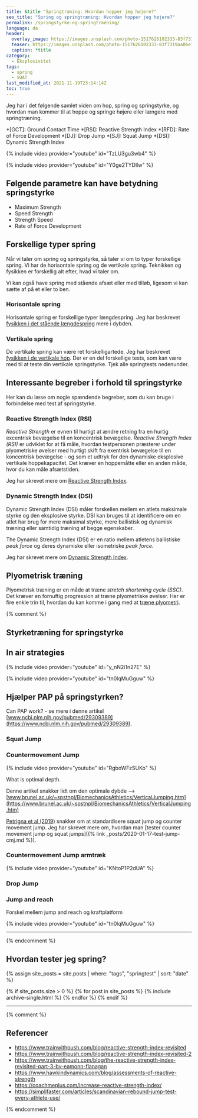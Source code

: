 ```yaml
---
title: &title "Springtræning: Hvordan hopper jeg højere?"
seo_title: "Spring og springtræning: Hvordan hopper jeg højere?"
permalink: /springstyrke-og-springtraening/
language: da
header:
  overlay_image: https://images.unsplash.com/photo-1517626102333-83f7319aa06e?ixlib=rb-1.2.1&ixid=eyJhcHBfaWQiOjEyMDd9&auto=format&fit=crop&w=1900&q=5
  teaser: https://images.unsplash.com/photo-1517626102333-83f7319aa06e?ixlib=rb-1.2.1&ixid=eyJhcHBfaWQiOjEyMDd9&auto=format&fit=crop&w=400&q=5
  caption: *title
category:
  - Eksplosivitet
tags:
  - spring
  - SQAT
last_modified_at: 2021-11-19T23:14:14Z
toc: true
---
```


Jeg har i det følgende samlet viden om hop, spring og springstyrke, og hvordan man kommer til at hoppe og springe højere eller længere med springtræning.

*[GCT]: Ground Contact Time
*[RSI]: Reactive Strength Index
*[RFD]: Rate of Force Development
*[DJ]: Drop Jump
*[SJ]: Squat Jump
*[DSI]: Dynamic Strength Index

{% include video provider="youtube" id="TzLU3gu3wb4" %}

{% include video provider="youtube" id="Y0ge2TYDllw" %}

## Følgende parametre kan have betydning springstyrke

- Maximum Strength
- Speed Strength
- Strength Speed
- Rate of Force Development

## Forskellige typer spring

Når vi taler om spring og springstyrke, så taler vi om to typer forskellige spring. Vi har de horisontale spring og de vertikale spring. Teknikken og fysikken er forskellig alt efter, hvad vi taler om.

Vi kan også have spring med stående afsæt eller med tilløb, ligesom vi kan sætte af på et eller to ben.

### Horisontale spring

Horisontale spring er forskellige typer længdespring. Jeg har beskrevet [fysikken i det stående længdespring](/fysik-horisontalt-hop/) mere i dybden.

### Vertikale spring

De vertikale spring kan være ret forskelligartede. Jeg har beskrevet [fysikken i de vertikale hop](/fysik-vertikalt-hop/). Der er en del forskellige tests, som kan være med til at teste din vertikale springstyrke. Tjek alle springtests nedenunder.

## Interessante begreber i forhold til springstyrke

Her kan du læse om nogle spændende begreber, som du kan bruge i forbindelse med test af springstyrke.

### Reactive Strength Index (RSI)

_Reactive Strength_ er evnen til hurtigt at ændre retning fra en hurtig excentrisk bevægelse til en koncentrisk bevægelse. _Reactive Strength Index (RSI)_ er udviklet for at få måle, hvordan testpersonen præsterer under plyometriske øvelser med hurtigt skift fra exentrisk bevægelse til en koncentrisk bevægelse - og som et udtryk for den dynamiske eksplosive vertikale hoppekapacitet. Det kræver en hoppemåtte eller en anden måde, hvor du kan måle afsætstiden.

Jeg har skrevet mere om [Reactive Strength Index](/reactive-strength-index-rsi/).

### Dynamic Strength Index (DSI)

Dynamic Strength Index (DSI) måler forskellen mellem en atlets maksimale styrke og den eksplosive styrke. DSI kan bruges til at identificere om en atlet har brug for mere maksimal styrke, mere ballistisk og dynamisk træning eller samtidig træning af begge egenskaber.

The Dynamic Strength Index (DSI) er en ratio mellem atletens ballistiske _peak force_ og deres dynamiske eller isometriske _peak force_. 

Jeg har skrevet mere om [Dynamic Strength Index](/dynamic-strength-index-dsi/).

## Plyometrisk træning

Plyometrisk træning er en måde at træne _stretch shortening cycle (SSC)_. Det kræver en fornuftig progression at træne plyometriske øvelser. Her er fire enkle trin til, hvordan du kan komme i gang med at [træne plyometri](/plyometrisk-traening/).

{% comment %}

## Styrketræning for springstyrke



## In air strategies

{% include video provider="youtube" id="y_nN2i1n27E" %}

{% include video provider="youtube" id="tn0lqMuGguw" %}

## Hjælper PAP på springstyrken?

Can PAP work? - se mere i denne artikel [www.ncbi.nlm.nih.gov/pubmed/29309389](https://www.ncbi.nlm.nih.gov/pubmed/29309389).

### Squat Jump

### Countermovement Jump

{% include video provider="youtube" id="RgboWFzSUKo" %}

What is optimal depth.

Denne artikel snakker lidt om den optimale dybde --> [www.brunel.ac.uk/~spstnpl/BiomechanicsAthletics/VerticalJumping.htm](https://www.brunel.ac.uk/~spstnpl/BiomechanicsAthletics/VerticalJumping.htm)

[Petrigna et al (2019)](https://www.frontiersin.org/articles/10.3389/fphys.2019.01384/full) snakker om at standardisere squat jump og counter movement jump. Jeg har skrevet mere om, hvordan man [tester counter movement jump og squat jumps]({% link _posts/2020-01-17-test-jump-cmj.md %}).

### Countermovement Jump armtræk

{% include video provider="youtube" id="KNtoP1P2dUA" %}

### Drop Jump

### Jump and reach

Forskel mellem jump and reach og kraftplatform

{% include video provider="youtube" id="tn0lqMuGguw" %}

***

{% endcomment %}

## Hvordan tester jeg spring?

{% assign site_posts = site.posts | where: "tags", "springtest" | sort: "date" %}

{% if site_posts.size > 0 %}
  {% for post in site_posts %}
    {% include archive-single.html %}
  {% endfor %}
{% endif %}

***

{% comment %}

## Referencer

- https://www.trainwithpush.com/blog/reactive-strength-index-revisited
- https://www.trainwithpush.com/blog/reactive-strength-index-revisited-2
- https://www.trainwithpush.com/blog/the-reactive-strength-index-revisited-part-3-by-eamonn-flanagan
- https://www.hawkindynamics.com/blog/assessments-of-reactive-strength
- https://coachmeplus.com/increase-reactive-strength-index/
- https://simplifaster.com/articles/scandinavian-rebound-jump-test-every-athlete-use/

{% endcomment %}
